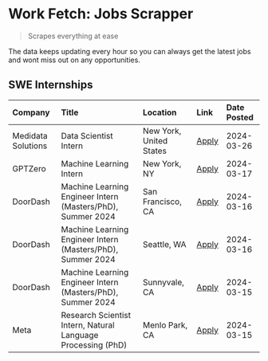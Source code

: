 # Work Fetch: Jobs Scrapper
> Scrapes everything at ease

The data keeps updating every hour so you can always get the latest jobs and wont miss out on any opportunities.

## SWE Internships
<!--START_SECTION:workfetch-->
| Company            | Title                                                        | Location                | Link                                                                                                                                                                                                                                                                       | Date Posted   |
|:-------------------|:-------------------------------------------------------------|:------------------------|:---------------------------------------------------------------------------------------------------------------------------------------------------------------------------------------------------------------------------------------------------------------------------|:--------------|
| Medidata Solutions | Data Scientist Intern                                        | New York, United States | [Apply](https://www.linkedin.com/jobs/view/data-scientist-intern-at-medidata-solutions-3810253704?position=10&pageNum=0&refId=LuhqF9dK%2FUZwMjUpFLuA1Q%3D%3D&trackingId=7SBIpJUoXgdZlwW5BqfSjQ%3D%3D&trk=public_jobs_jserp-result_search-card)                             | 2024-03-26    |
| GPTZero            | Machine Learning Intern                                      | New York, NY            | [Apply](https://www.linkedin.com/jobs/view/machine-learning-intern-at-gptzero-3860723963?position=9&pageNum=0&refId=LuhqF9dK%2FUZwMjUpFLuA1Q%3D%3D&trackingId=iyJq9aVB8awdweDsgvY7Xg%3D%3D&trk=public_jobs_jserp-result_search-card)                                       | 2024-03-17    |
| DoorDash           | Machine Learning Engineer Intern (Masters/PhD), Summer 2024  | San Francisco, CA       | [Apply](https://www.linkedin.com/jobs/view/machine-learning-engineer-intern-masters-phd-summer-2024-at-doordash-3736457737?position=3&pageNum=0&refId=LuhqF9dK%2FUZwMjUpFLuA1Q%3D%3D&trackingId=C4nHBqf9N1hfo%2Bs7j%2BTpug%3D%3D&trk=public_jobs_jserp-result_search-card) | 2024-03-16    |
| DoorDash           | Machine Learning Engineer Intern (Masters/PhD), Summer 2024  | Seattle, WA             | [Apply](https://www.linkedin.com/jobs/view/machine-learning-engineer-intern-masters-phd-summer-2024-at-doordash-3736455966?position=4&pageNum=0&refId=LuhqF9dK%2FUZwMjUpFLuA1Q%3D%3D&trackingId=4Kmj95riXVGdYtTGInN2xA%3D%3D&trk=public_jobs_jserp-result_search-card)     | 2024-03-16    |
| DoorDash           | Machine Learning Engineer Intern (Masters/PhD), Summer 2024  | Sunnyvale, CA           | [Apply](https://www.linkedin.com/jobs/view/machine-learning-engineer-intern-masters-phd-summer-2024-at-doordash-3736454973?position=2&pageNum=0&refId=LuhqF9dK%2FUZwMjUpFLuA1Q%3D%3D&trackingId=HmSPm0EhelxGDGOL%2F%2ByAGA%3D%3D&trk=public_jobs_jserp-result_search-card) | 2024-03-15    |
| Meta               | Research Scientist Intern, Natural Language Processing (PhD) | Menlo Park, CA          | [Apply](https://www.linkedin.com/jobs/view/research-scientist-intern-natural-language-processing-phd-at-meta-3858718375?position=8&pageNum=0&refId=LuhqF9dK%2FUZwMjUpFLuA1Q%3D%3D&trackingId=BLnyp8Zc8sSqG4ogDTEV8w%3D%3D&trk=public_jobs_jserp-result_search-card)        | 2024-03-15    |
<!--END_SECTION:workfetch-->
